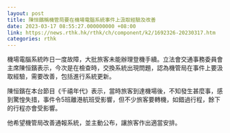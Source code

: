 ```yaml
---
layout: post
title: 陳恒鑌稱機管局要在機場電腦系統事件上汲取經驗及改善
date: 2023-03-17 08:55:27.000000000 +08:00
link: https://news.rthk.hk/rthk/ch/component/k2/1692326-20230317.htm
categories: rthk
---
```


機場電腦系統昨日一度故障，大批旅客未能辦理登機手續。立法會交通事務委員會主席陳恒鑌表示，今次是在檢查時，交換系統出現問題，認為機管局在事件上要汲取經驗，需要改善，包括進行系統更新。

陳恒鑌在本台節目《千禧年代》表示，當時旅客到達機場後，不知發生甚麼事，感到驚惶失措，事件令5班離港航班受影響，但不少旅客要轉機，如錯過行程，餘下的行程亦會受影響。

他希望機管局改善通報系統，並主動公布，讓旅客作出適當安排。
